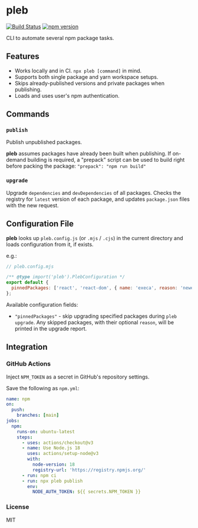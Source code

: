 # pleb

[![Build Status](https://github.com/wixplosives/pleb/workflows/tests/badge.svg)](https://github.com/wixplosives/pleb/actions)
[![npm version](https://badge.fury.io/js/pleb.svg)](https://badge.fury.io/js/pleb)

CLI to automate several npm package tasks.

## Features

- Works locally and in CI. `npx pleb [command]` in mind.
- Supports both single package and yarn workspace setups.
- Skips already-published versions and private packages when publishing.
- Loads and uses user's npm authentication.

## Commands

### `publish`

Publish unpublished packages.

**pleb** assumes packages have already been built when publishing. If on-demand building is required, a "prepack" script can be used to build right before packing the package: `"prepack": "npm run build"`

### `upgrade`

Upgrade `dependencies` and `devDependencies` of all packages.
Checks the registry for `latest` version of each package, and updates `package.json` files with the new request.

## Configuration File

**pleb** looks up `pleb.config.js` (or `.mjs` / `.cjs`) in the current directory and loads configuration from it, if exists.

e.g.:

```js
// pleb.config.mjs

/** @type import('pleb').PlebConfiguration */
export default {
  pinnedPackages: ['react', 'react-dom', { name: 'execa', reason: 'newer version are pure ESM' }],
};
```

Available configuration fields:

- `"pinnedPackages"` - skip upgrading specified packages during `pleb upgrade`. Any skipped packages, with their optional `reason`, will be printed in the upgrade report.

## Integration

### GitHub Actions

Inject `NPM_TOKEN` as a secret in GitHub's repository settings.

Save the following as `npm.yml`:

```yml
name: npm
on:
  push:
    branches: [main]
jobs:
  npm:
    runs-on: ubuntu-latest
    steps:
      - uses: actions/checkout@v3
      - name: Use Node.js 18
        uses: actions/setup-node@v3
        with:
          node-version: 18
          registry-url: 'https://registry.npmjs.org/'
      - run: npm ci
      - run: npx pleb publish
        env:
          NODE_AUTH_TOKEN: ${{ secrets.NPM_TOKEN }}
```

### License

MIT
